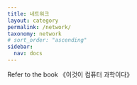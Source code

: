 ```yaml
---
title: 네트워크
layout: category
permalink: /network/
taxonomy: network
# sort_order: "ascending"
sidebar:
  nav: docs
---
```

Refer to the book 《이것이 컴퓨터 과학이다》